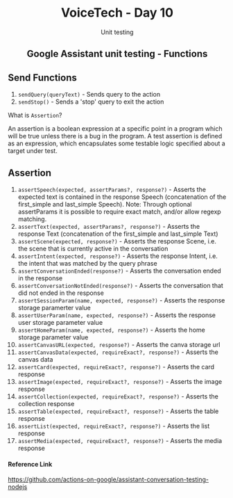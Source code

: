 <div align="center">
  <h1>VoiceTech - Day 10</h1>
  <p>Unit testing</p>
</div>

<h2 align="center">Google Assistant unit testing - Functions</h2>

## Send Functions

1. `sendQuery(queryText)` - Sends query to the action
2. `sendStop()` - Sends a 'stop' query to exit the action

What is `Assertion`?

An assertion is a boolean expression at a specific point in a program which will be true unless there is a bug in the program. A test assertion is defined as an expression, which encapsulates some testable logic specified about a target under test.

## Assertion

1. `assertSpeech(expected, assertParams?, response?)` - Asserts the expected text is contained in the response Speech (concatenation of the first_simple and last_simple Speech). Note: Through optional assertParams it is possible to require exact match, and/or allow regexp matching.
2. `assertText(expected, assertParams?, response?)` - Asserts the response Text (concatenation of the first_simple and last_simple Text)
3. `assertScene(expected, response?)` - Asserts the response Scene, i.e. the scene that is currently active in the conversation
4. `assertIntent(expected, response?)` - Asserts the response Intent, i.e. the intent that was matched by the query phrase
5. `assertConversationEnded(response?)` - Asserts the conversation ended in the response
6. `assertConversationNotEnded(response?)` - Asserts the conversation that did not ended in the response
7. `assertSessionParam(name, expected, response?)` - Asserts the response storage paramerter value
8. `assertUserParam(name, expected, response?)` - Asserts the response user storage parameter value
9. `assertHomeParam(name, expected, response?)` - Asserts the home storage parameter value
10. `assertCanvasURL(expected, response?)` - Asserts the canva storage url
11. `assertCanvasData(expected, requireExact?, response?)` - Asserts the canvas data
12. `assertCard(expected, requireExact?, response?)` - Asserts the card response
13. `assertImage(expected, requireExact?, response?)` - Asserts the image response
14. `assertCollection(expected, requireExact?, response?)` - Asserts the collection response
15. `assertTable(expected, requireExact?, response?)` - Asserts the table response
16. `assertList(expected, requireExact?, response?)` - Asserts the list response
17. `assertMedia(expected, requireExact?, response?)` - Asserts the media response


#### Reference Link

https://github.com/actions-on-google/assistant-conversation-testing-nodejs